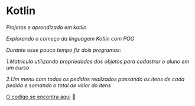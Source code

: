 # Kotlin
*Projetos e aprendizado em kotlin*

*Explorando o começo da linguagem Kotlin com POO*

*Durante esse pouco tempo fiz dois programas:*

*1.Matricula utilizando propriedades dos objetos para cadastrar o aluno em um curso*

*2.Um menu com todos os pedidos realizados passando os itens de cada pedido e somando o total de valor do itens*

[O codígo se encontra aqui](https://github.com/lucas-dos-santos-silva/Kotlin/tree/master/src/main/kotlin) 🔗
